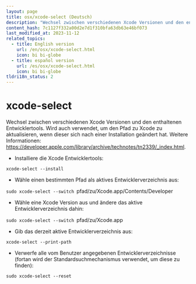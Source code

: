 ```yaml
---
layout: page
title: osx/xcode-select (Deutsch)
description: "Wechsel zwischen verschiedenen Xcode Versionen und den enthaltenen Entwicklertools."
content_hash: 7c1127f332a00d2e7d1f310bfa63db63e46bf073
last_modified_at: 2023-11-12
related_topics:
  - title: English version
    url: /en/osx/xcode-select.html
    icon: bi bi-globe
  - title: español version
    url: /es/osx/xcode-select.html
    icon: bi bi-globe
tldri18n_status: 2
---
```

# xcode-select

Wechsel zwischen verschiedenen Xcode Versionen und den enthaltenen Entwicklertools.
Wird auch verwendet, um den Pfad zu Xcode zu aktualisieren, wenn dieser sich nach einer Installation geändert hat.
Weitere Informationen: <https://developer.apple.com/library/archive/technotes/tn2339/_index.html>.

- Installiere die Xcode Entwicklertools:

`xcode-select --install`

- Wähle einen bestimmten Pfad als aktives Entwicklerverzeichnis aus:

`sudo xcode-select --switch `<span class="tldr-var badge badge-pill bg-dark-lm bg-white-dm text-white-lm text-dark-dm font-weight-bold">pfad/zu/Xcode.app/Contents/Developer</span>

- Wähle eine Xcode Version aus und ändere das aktive Entwicklerverzeichnis dahin:

`sudo xcode-select --switch `<span class="tldr-var badge badge-pill bg-dark-lm bg-white-dm text-white-lm text-dark-dm font-weight-bold">pfad/zu/Xcode.app</span>

- Gib das derzeit aktive Entwicklerverzeichnis aus:

`xcode-select --print-path`

- Verwerfe alle vom Benutzer angegebenen Entwicklerverzeichnisse (fortan wird der Standardsuchmechanismus verwendet, um diese zu finden):

`sudo xcode-select --reset`
